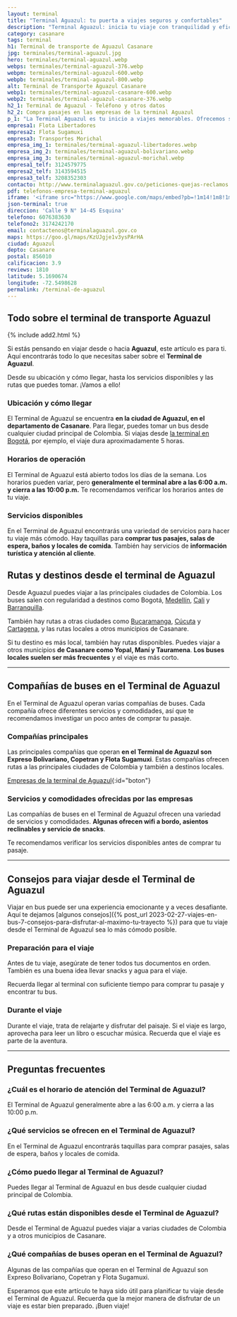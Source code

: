 ```yaml
---
layout: terminal
title: "Terminal Aguazul: tu puerta a viajes seguros y confortables"
description: "Terminal Aguazul: inicia tu viaje con tranquilidad y eficiencia. Conexiones rápidas, servicios de primera y atención al cliente excepcional."
category: casanare
tags: terminal
h1: Terminal de transporte de Aguazul Casanare
jpg: terminales/terminal-aguazul.jpg
hero: terminales/terminal-aguazul.webp
webps: terminales/terminal-aguazul-376.webp
webpm: terminales/terminal-aguazul-600.webp
webpb: terminales/terminal-aguazul-800.webp
alt: Terminal de Transporte Aguazul Casanare
webp1: terminales/terminal-aguazul-casanare-600.webp
webp2: terminales/terminal-aguazul-casanare-376.webp
h2_1: Terminal de Aguazul - Teléfono y otros datos
h2_2: Compra pasajes en las empresas de la terminal Aguazul 
p_1: "La Terminal Aguazul es tu inicio a viajes memorables. Ofrecemos servicios de alta calidad y conexiones rápidas para una experiencia de viaje sin igual."
empresa1: Flota Libertadores
empresa2: Flota Sugamuxi
empresa3: Transportes Morichal
empresa_img_1: terminales/terminal-aguazul-libertadores.webp
empresa_img_2: terminales/terminal-aguazul-bolivariano.webp
empresa_img_3: terminales/terminal-aguazul-morichal.webp
empresa1_telf: 3124579775
empresa2_telf: 3143594515
empresa3_telf: 3208352303
contacto: http://www.terminalaguazul.gov.co/peticiones-quejas-reclamos
pdf: telefonos-empresa-terminal-aguazul
iframe: '<iframe src="https://www.google.com/maps/embed?pb=!1m14!1m8!1m3!1d15894.369850405315!2d-72.5498628!3d5.1690674!3m2!1i1024!2i768!4f13.1!3m3!1m2!1s0x8e6b184189ce652d%3A0x8cb889e6d2201639!2sTerminal%20de%20Transporte%20Aguazul!5e0!3m2!1ses-419!2sco!4v1689888855337!5m2!1ses-419!2sco" width="100%" height="450" style="border:0;" allowfullscreen="" loading="lazy" referrerpolicy="no-referrer-when-downgrade"></iframe>'
json-terminal: true
direccion: 'Calle 9 N° 14-45 Esquina'
telefono: 6076383630
telefono2: 3174242170
email: contactenos@terminalaguazul.gov.co
maps: https://goo.gl/maps/KzUJgje1v3ysPArHA
ciudad: Aguazul
depto: Casanare
postal: 856010
calificacion: 3.9
reviews: 1810
latitude: 5.1690674
longitude: -72.5498628
permalink: /terminal-de-aguazul
---
```


## Todo sobre el terminal de transporte Aguazul

{% include add2.html %}

Si estás pensando en viajar desde o hacia **Aguazul**, este artículo es para ti. Aquí encontrarás todo lo que necesitas saber sobre el **Terminal de Aguazul**.

Desde su ubicación y cómo llegar, hasta los servicios disponibles y las rutas que puedes tomar. ¡Vamos a ello!

### Ubicación y cómo llegar

El Terminal de Aguazul se encuentra **en la ciudad de Aguazul, en el departamento de Casanare**. Para llegar, puedes tomar un bus desde cualquier ciudad principal de Colombia. Si viajas desde [la terminal en Bogotá]({{'terminal-de-bogota'|relative_url}} "Terminal del norte de Bogotá"), por ejemplo, el viaje dura aproximadamente 5 horas.

### Horarios de operación

El Terminal de Aguazul está abierto todos los días de la semana. Los horarios pueden variar, pero **generalmente el terminal abre a las 6:00 a.m. y cierra a las 10:00 p.m.** Te recomendamos verificar los horarios antes de tu viaje.

### Servicios disponibles

En el Terminal de Aguazul encontrarás una variedad de servicios para hacer tu viaje más cómodo. Hay taquillas para **comprar tus pasajes, salas de espera, baños y locales de comida**. También hay servicios de **información turística y atención al cliente**.

## Rutas y destinos desde el terminal de Aguazul

Desde Aguazul puedes viajar a las principales ciudades de Colombia. Los buses salen con regularidad a destinos como Bogotá, [Medellín]({{'terminal-de-medellin'|relative_url}} "Terminal del norte de Medellín"), [Cali]({{'terminal-de-cali'|relative_url}} "Terminal Cali") y [Barranquilla]({{'terminal-de-barranquilla'|relative_url}} "Terminal de Barranquilla").

También hay rutas a otras ciudades como [Bucaramanga]({{'terminal-de-bucaramanga'|relative_url}} "Terminal Bucaramanga"), [Cúcuta]({{'terminal-de-cucuta'|relative_url}} "Terminal Cúcuta") y [Cartagena]({{'terminal-de-cartagena'|relative_url}} "Terminal Cartagena"), y las rutas locales a otros municipios de Casanare.

Si tu destino es más local, también hay rutas disponibles. Puedes viajar a otros municipios **de Casanare como Yopal, Maní y Tauramena**. **Los buses locales suelen ser más frecuentes** y el viaje es más corto.

----

## Compañías de buses en el Terminal de Aguazul

En el Terminal de Aguazul operan varias compañías de buses. Cada compañía ofrece diferentes servicios y comodidades, así que te recomendamos investigar un poco antes de comprar tu pasaje.

### Compañías principales

Las principales compañías que operan **en el Terminal de Aguazul son Expreso Bolivariano, Copetran y Flota Sugamuxi**. Estas compañías ofrecen rutas a las principales ciudades de Colombia y también a destinos locales.

[Empresas de la terminal de Aguazul]({{page.url}}/{{page.pdf}}){:id="boton"}

### Servicios y comodidades ofrecidas por las empresas

Las compañías de buses en el Terminal de Aguazul ofrecen una variedad de servicios y comodidades. **Algunas ofrecen wifi a bordo, asientos reclinables y servicio de snacks**.

Te recomendamos verificar los servicios disponibles antes de comprar tu pasaje.

----

## Consejos para viajar desde el Terminal de Aguazul

Viajar en bus puede ser una experiencia emocionante y a veces desafiante. Aquí te dejamos [algunos consejos]({% post_url 2023-02-27-viajes-en-bus-7-consejos-para-disfrutar-al-maximo-tu-trayecto %}) para que tu viaje desde el Terminal de Aguazul sea lo más cómodo posible.

### Preparación para el viaje

Antes de tu viaje, asegúrate de tener todos tus documentos en orden. También es una buena idea llevar snacks y agua para el viaje.

Recuerda llegar al terminal con suficiente tiempo para comprar tu pasaje y encontrar tu bus.

### Durante el viaje

Durante el viaje, trata de relajarte y disfrutar del paisaje. Si el viaje es largo, aprovecha para leer un libro o escuchar música. Recuerda que el viaje es parte de la aventura.

----

## Preguntas frecuentes

### ¿Cuál es el horario de atención del Terminal de Aguazul?

El Terminal de Aguazul generalmente abre a las 6:00 a.m. y cierra a las 10:00 p.m.

### ¿Qué servicios se ofrecen en el Terminal de Aguazul?

En el Terminal de Aguazul encontrarás taquillas para comprar pasajes, salas de espera, baños y locales de comida.

### ¿Cómo puedo llegar al Terminal de Aguazul?

Puedes llegar al Terminal de Aguazul en bus desde cualquier ciudad principal de Colombia.

### ¿Qué rutas están disponibles desde el Terminal de Aguazul?

Desde el Terminal de Aguazul puedes viajar a varias ciudades de Colombia y a otros municipios de Casanare.

### ¿Qué compañías de buses operan en el Terminal de Aguazul?

Algunas de las compañías que operan en el Terminal de Aguazul son Expreso Bolivariano, Copetran y Flota Sugamuxi.

Esperamos que este artículo te haya sido útil para planificar tu viaje desde el Terminal de Aguazul. Recuerda que la mejor manera de disfrutar de un viaje es estar bien preparado. ¡Buen viaje!
